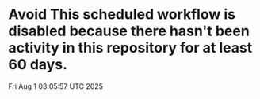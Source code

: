 # Avoid This scheduled workflow is disabled because there hasn't been activity in this repository for at least 60 days.
Fri Aug  1 03:05:57 UTC 2025
